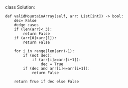 class Solution:

    def validMountainArray(self, arr: List[int]) -> bool:
        dec= False
        #edge cases
        if (len(arr)< 3): 
            return False
        if (arr[0]>arr[1]): 
            return False
        
        for i in range(len(arr)-1):
            if (not dec):
                if (arr[i]>=arr[i+1]):
                    dec = True
            if (dec and arr[i]<=arr[i+1]):
                return False
            
        return True if dec else False
